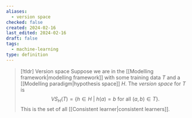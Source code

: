 ```yaml
---
aliases:
  - version space
checked: false
created: 2024-02-16
last_edited: 2024-02-16
draft: false
tags:
  - machine-learning
type: definition
---
```

>[!tldr] Version space
>Suppose we are in the [[Modelling framework|modelling framework]] with some training data $T$ and a [[Modelling paradigm|hypothesis space]] $H$. The *version space* for $T$ is 
>$$VS_H(T) = \{h \in H \ \vert \ h(a) = b \mbox{ for all } (a,b) \in T\}.$$
>This is the set of all [[Consistent learner|consistent learners]].

